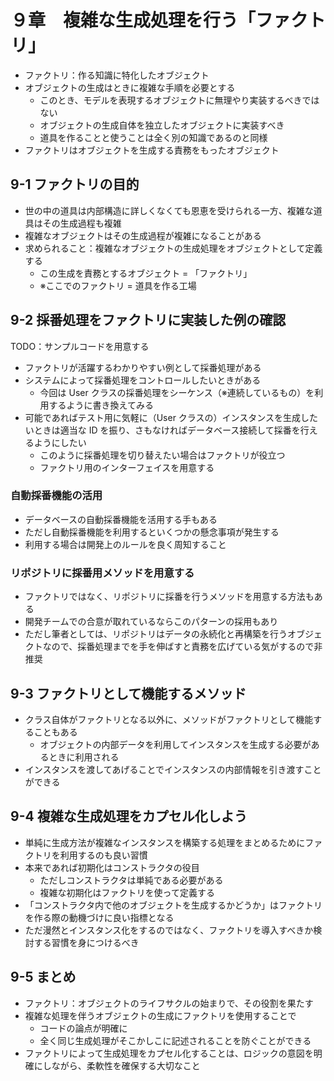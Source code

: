 # ９章　複雑な生成処理を行う「ファクトリ」

- ファクトリ：作る知識に特化したオブジェクト
- オブジェクトの生成はときに複雑な手順を必要とする
  - このとき、モデルを表現するオブジェクトに無理やり実装するべきではない
  - オブジェクトの生成自体を独立したオブジェクトに実装すべき
  - 道具を作ることと使うことは全く別の知識であるのと同様
- ファクトリはオブジェクトを生成する責務をもったオブジェクト

## 9-1 ファクトリの目的

- 世の中の道具は内部構造に詳しくなくても恩恵を受けられる一方、複雑な道具はその生成過程も複雑
- 複雑なオブジェクトはその生成過程が複雑になることがある
- 求められること：複雑なオブジェクトの生成処理をオブジェクトとして定義する
  - この生成を責務とするオブジェクト = 「ファクトリ」
  - ※ここでのファクトリ = 道具を作る工場

## 9-2 採番処理をファクトリに実装した例の確認

TODO：サンプルコードを用意する

- ファクトリが活躍するわかりやすい例として採番処理がある
- システムによって採番処理をコントロールしたいときがある
  - 今回は User クラスの採番処理をシーケンス（※連続しているもの）を利用するように書き換えてみる
- 可能であればテスト用に気軽に（User クラスの）インスタンスを生成したいときは適当な ID を振り、さもなければデータベース接続して採番を行えるようにしたい
  - このように採番処理を切り替えたい場合はファクトリが役立つ
  - ファクトリ用のインターフェイスを用意する

### 自動採番機能の活用

- データベースの自動採番機能を活用する手もある
- ただし自動採番機能を利用するといくつかの懸念事項が発生する
- 利用する場合は開発上のルールを良く周知すること

### リポジトリに採番用メソッドを用意する

- ファクトリではなく、リポジトリに採番を行うメソッドを用意する方法もある
- 開発チームでの合意が取れているならこのパターンの採用もあり
- ただし筆者としては、リポジトリはデータの永続化と再構築を行うオブジェクトなので、採番処理までを手を伸ばすと責務を広げている気がするので非推奨

## 9-3 ファクトリとして機能するメソッド

- クラス自体がファクトリとなる以外に、メソッドがファクトリとして機能することもある
  - オブジェクトの内部データを利用してインスタンスを生成する必要があるときに利用される
- インスタンスを渡してあげることでインスタンスの内部情報を引き渡すことができる

## 9-4 複雑な生成処理をカプセル化しよう

- 単純に生成方法が複雑なインスタンスを構築する処理をまとめるためにファクトリを利用するのも良い習慣
- 本来であれば初期化はコンストラクタの役目
  - ただしコンストラクタは単純である必要がある
  - 複雑な初期化はファクトリを使って定義する
- 「コンストラクタ内で他のオブジェクトを生成するかどうか」はファクトリを作る際の動機づけに良い指標となる
- ただ漫然とインスタンス化をするのではなく、ファクトリを導入すべきか検討する習慣を身につけるべき

## 9-5 まとめ

- ファクトリ：オブジェクトのライフサクルの始まりで、その役割を果たす
- 複雑な処理を伴うオブジェクトの生成にファクトリを使用することで
  - コードの論点が明確に
  - 全く同じ生成処理がそこかしこに記述されることを防ぐことができる
- ファクトリによって生成処理をカプセル化することは、ロジックの意図を明確にしながら、柔軟性を確保する大切なこと

